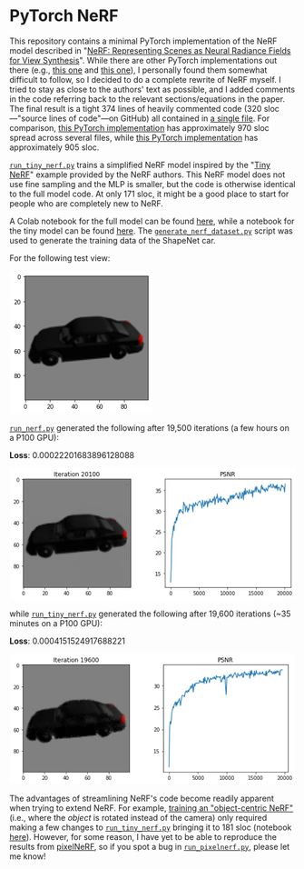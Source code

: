 # PyTorch NeRF

This repository contains a minimal PyTorch implementation of the NeRF model described in "[NeRF: Representing Scenes as Neural Radiance Fields for View Synthesis](https://arxiv.org/abs/2003.08934)".
While there are other PyTorch implementations out there (e.g., [this one](https://github.com/krrish94/nerf-pytorch) and [this one](https://github.com/yenchenlin/nerf-pytorch)), I personally found them somewhat difficult to follow, so I decided to do a complete rewrite of NeRF myself.
I tried to stay as close to the authors' text as possible, and I added comments in the code referring back to the relevant sections/equations in the paper.
The final result is a tight 374 lines of heavily commented code (320 sloc—"source lines of code"—on GitHub) all contained in [a single file](run_nerf.py). For comparison, [this PyTorch implementation](https://github.com/krrish94/nerf-pytorch) has approximately 970 sloc spread across several files, while [this PyTorch implementation](https://github.com/yenchenlin/nerf-pytorch) has approximately 905 sloc.

[`run_tiny_nerf.py`](run_tiny_nerf.py) trains a simplified NeRF model inspired by the "[Tiny NeRF](https://colab.research.google.com/github/bmild/nerf/blob/master/tiny_nerf.ipynb)" example provided by the NeRF authors.
This NeRF model does not use fine sampling and the MLP is smaller, but the code is otherwise identical to the full model code.
At only 171 sloc, it might be a good place to start for people who are completely new to NeRF.

A Colab notebook for the full model can be found [here](https://colab.research.google.com/drive/1oRnnlF-2YqCDIzoc-uShQm8_yymLKiqr?usp=sharing), while a notebook for the tiny model can be found [here](https://colab.research.google.com/drive/1ntlbzQ121-E1BSa5EKvAyai6SMG4cylj?usp=sharing).
The [`generate_nerf_dataset.py`](generate_nerf_dataset.py) script was used to generate the training data of the ShapeNet car.

For the following test view:

![](test_view.png)

[`run_nerf.py`](run_nerf.py) generated the following after 19,500 iterations (a few hours on a P100 GPU):

**Loss**: 0.00022201683896128088

![](nerf.png)

while [`run_tiny_nerf.py`](run_tiny_nerf.py) generated the following after 19,600 iterations (~35 minutes on a P100 GPU):

**Loss**: 0.0004151524917688221

![](tiny_nerf.png)

The advantages of streamlining NeRF's code become readily apparent when trying to extend NeRF.
For example, [training an "object-centric NeRF"](run_tiny_obj_nerf.py) (i.e., where the *object* is rotated instead of the camera) only required making a few changes to [`run_tiny_nerf.py`](run_tiny_nerf.py) bringing it to 181 sloc (notebook [here](https://colab.research.google.com/drive/1fbn0DCVA1nMOcqEltTyjbBhSzsttaDqA?usp=sharing)).
However, for some reason, I have yet to be able to reproduce the results from [pixelNeRF](https://github.com/sxyu/pixel-nerf), so if you spot a bug in [`run_pixelnerf.py`](run_pixelnerf.py), please let me know!
